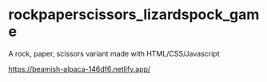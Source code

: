 # rockpaperscissors_lizardspock_game
A rock, paper, scissors variant made with HTML/CSS/Javascript

https://beamish-alpaca-146df6.netlify.app/
